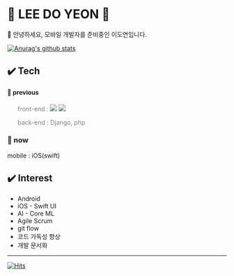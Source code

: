 <!--
**leedoyeon849/leedoyeon849** is a ✨ _special_ ✨ repository because its `README.md` (this file) appears on your GitHub profile.

Here are some ideas to get you started:

- 🔭 I’m currently working on ...
- 🌱 I’m currently learning ...
- 👯 I’m looking to collaborate on ...
- 🤔 I’m looking for help with ...
- 💬 Ask me about ...
- 📫 How to reach me: ...
- 😄 Pronouns: ...
- ⚡ Fun fact: ...
-->

# 🍦 LEE DO YEON 🍦 
📢 안녕하세요, 모바일 개발자를 준비중인 이도연입니다.

[![Anurag's github stats](https://github-readme-stats.vercel.app/api?username=leedoyeon849)](https://github.com/anuraghazra/github-readme-stats)

<div style="color=#FAFAFA; border-radius=20px;">
  <h2> ✔️ Tech </h2>
  <h4> 🔘 previous </h4>
  <ul style="color: gray;"> front-end : <img src="https://img.shields.io/badge/jQuery-0769AD?style=flat-square&logo=jQuery&logoColor=FFFFFF"/>
    <img src="https://img.shields.io/badge/javascript-F7DF1E?style=flat-square&logo=javascript&logoColor=FFFFFF"/>
    </ul>
  <ul style="color: gray;"> back-end : Django, php</ul>

   <h3> 🔘 now </h3>
  <p> <bold> mobile : iOS(swift) </bold> </p>
</div>


## ✔️ Interest
- Android
- iOS - Swift UI
- AI - Core ML
- Agile Scrum
- git flow
- 코드 가독성 향상
- 개발 문서화


---
[![Hits](https://hits.seeyoufarm.com/api/count/incr/badge.svg?url=https%3A%2F%2Fgithub.com%2Fgjbae1212%2Fhit-counter&count_bg=%23888888&title_bg=%23555555&icon=&icon_color=%23E7E7E7&title=hits&edge_flat=false)](https://hits.seeyoufarm.com)
